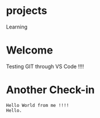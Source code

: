 # projects
Learning

# Welcome
Testing GIT through VS Code !!!!


# Another Check-in
	Hello World from me !!!!
	Hello.
